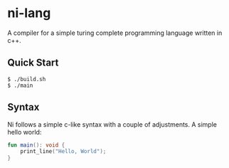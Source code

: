 # ni-lang
A compiler for a simple turing complete programming language written in c++.

## Quick Start
``` console
$ ./build.sh
$ ./main
```

## Syntax
Ni follows a simple c-like syntax with a couple of adjustments. A simple hello world: 
``` kotlin
fun main(): void {
    print_line("Hello, World");
}
```
